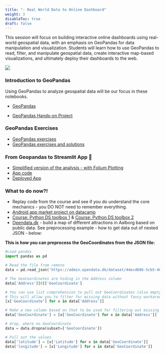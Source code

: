 ```yaml
---
title: "- Real World Data to Online Dashboard"
weight: 3
disableToc: true
draft: false
---
```


This session will focus on building interactive online dashboards using real-world geospatial data, with an emphasis on GeoPandas for data manipulation and visualization. Students will learn how to use GeoPandas to read, filter, and manipulate geospatial data, create interactive map-based visualizations, and ultimately deploy their dashboards to the web.


![](https://raw.githubusercontent.com/aaubs/ds-master/main/data/Images/GeoPandas3.jpeg)



### Introduction to GeoPandas

Using GeoPandas to analyze geospatial data will be our focus in these notebooks.

* [GeoPandas](https://colab.research.google.com/github/aaubs/ds-master/blob/main/notebooks/M1_GeoPandas_Part1_V4.ipynb)
<!-- * [GeoPandas and Solutions](https://colab.research.google.com/github/aaubs/ds-master/blob/main/notebooks/M1_GeoPandas_Part1_V4_Solutions.ipynb) -->
* [GeoPandas Hands-on Project](https://colab.research.google.com/github/aaubs/ds-master/blob/main/notebooks/M1_GeoPandas_Hands_on_Project_Part2.ipynb)
<!-- * [GeoPandas Hands-on Project and Solutions](https://colab.research.google.com/github/aaubs/ds-master/blob/main/notebooks/M1_GeoPandas_Hands_on_Project_Part2_Solutions.ipynb) -->

### GeoPandas Exercises

* [GeoPandas exercises](https://colab.research.google.com/github/aaubs/ds-master/blob/main/notebooks/M1_GeoPandas_Exercises.ipynb)
* [GeoPandas exercises and solutions](https://colab.research.google.com/github/aaubs/ds-master/blob/main/notebooks/M1_GeoPandas_Exercises_Solutions.ipynb)

### From Geopandas to Streamlit App 🚀
* [Simplified version of the analysis - with Folium Plotting](https://colab.research.google.com/github/aaubs/ds-master/blob/main/apps/M1-seattle-school-police/geopandas_forapp.ipynb)
* [App code](https://gist.github.com/RJuro/81375595bfc0c73b619b8d5d9128ff41)
* [Deployed App](https://2ngx5tmv8wgzchtkxghdfw.streamlit.app/)

<!-- Deployment: Deployment of projects as WebApps

## Part 1: AirBnb
In this notebook we will be using data from AirBnb for some basic EDA and geoplotting

* [EDA and Geoviz starter](https://colab.research.google.com/github/aaubs/ds-master/blob/main/notebooks/M1-airbnb-eda-geoplot-starter.ipynb)
* [EDA and Geoviz class](https://colab.research.google.com/github/aaubs/ds-master/blob/main/notebooks/M1-airbnb-eda-geoplot-class.ipynb)

## Part 2: Kaggle

In this notebook we will be learning how to work with data from Kaggle as well as exercise more simple data-viz.
* [Kaggle starter](https://colab.research.google.com/github/aaubs/ds-master/blob/main/notebooks/M1-kaggle-class.ipynb)
* [Kaggle class](https://colab.research.google.com/github/aaubs/ds-master/blob/main/notebooks/M1-kaggle-class.ipynb) -->




### What to do now?!
* Replay code from the course and see if you do understand the core mechanics - you DO NOT need to remember everything.
* [Android app market project on datacamp](https://app.datacamp.com/learn/projects/android-app-market)
* [Course: Python DS toolbox 1](https://app.datacamp.com/learn/courses/python-data-science-toolbox-part-1) & [Course: Python DS toolbox 2](https://app.datacamp.com/learn/courses/python-data-science-toolbox-part-2)
* [Opendata.dk](https://admin.opendata.dk) - build a map of different attractions in Aalborg based on public data. See preprocessing example - how to get data out of nested JSON - below:

**This is how you can preprocess the GeoCoordinates from the JSON file:**

```python
#Load pandas
import pandas as pd

# Read the file from remote
data = pd.read_json('https://admin.opendata.dk/dataset/44ecd686-5cb5-40f2-8e3f-b5e3607a55ef/resource/eeabb0f8-1b19-4c80-b059-5ba5c4c872d2/download/guidedenmarkaalborgenjson.json')

# The GeoCoordinates are hiding in the Address column
data['Address'][0]['GeoCoordinate']

# You can use list comprehension to pull out GeoCoordinates (also empty values) - try out
# This will allow you to filter for missing data without fancy workarounds
[x['GeoCoordinate'] for x in data['Address']]

# Make a new column based on that to be used for filtering out missing data
data['GeoCoordinate'] = [x['GeoCoordinate'] for x in data['Address']]

# drop, where no GeoCoordinate
data = data.dropna(subset=['GeoCoordinate'])

# Pull out the values
data['latitude'] = [x['Latitude'] for x in data['GeoCoordinate']]
data['longitude'] = [x['Longitude'] for x in data['GeoCoordinate']]
````


